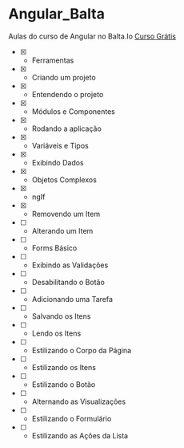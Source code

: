 # Angular_Balta

Aulas do curso de Angular no Balta.Io [Curso Grátis](https://balta.io/cursos/comecando-com-angular)

- [x] - Ferramentas
- [x] - Criando um projeto
- [x] - Entendendo o projeto
- [x] - Módulos e Componentes
- [x] - Rodando a aplicação
- [x] - Variáveis e Tipos
- [x] - Exibindo Dados
- [x] - Objetos Complexos
- [x] - ngIf
- [x] - Removendo um Item
- [ ] - Alterando um Item
- [ ] - Forms Básico
- [ ] - Exibindo as Validações
- [ ] - Desabilitando o Botão
- [ ] - Adicionando uma Tarefa
- [ ] - Salvando os Itens
- [ ] - Lendo os Itens
- [ ] - Estilizando o Corpo da Página
- [ ] - Estilizando os Itens
- [ ] - Estilizando o Botão
- [ ] - Alternando as Visualizações
- [ ] - Estilizando o Formulário
- [ ] - Estilizando as Ações da Lista
